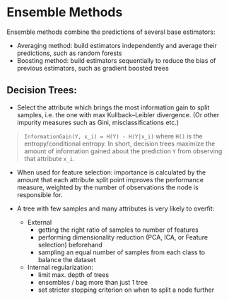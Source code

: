 Ensemble Methods
===

Ensemble methods combine the predictions of several base estimators:

* Averaging method: build estimators independently and average their predictions, such as random forests
* Boosting method: build estimators sequentially to reduce the bias of previous estimators, such as gradient boosted trees

Decision Trees:
---
* Select the attribute which brings the most information gain to split samples, i.e. the one with max Kullback–Leibler divergence. (Or other impurity measures such as Gini, misclassifications etc.)

> `InformationGain(Y, x_i) = H(Y) - H(Y|x_i)`
where `H()` is the entropy/conditional entropy. In short, decision trees maximize the amount of information gained about the prediction `Y` from observing that attribute `x_i`.

* When used for feature selection: 
importance is calculated by the amount that each attribute split point improves the performance measure, 
weighted by the number of observations the node is responsible for.

* A tree with few samples and many attributes is very likely to overfit:
    * External
        * getting the right ratio of samples to number of features
        * performing dimensionality reduction (PCA, ICA, or Feature selection) beforehand
        * sampling an equal number of samples from each class to balance the dataset 
    * Internal regularization:
        * limit max. depth of trees
        * ensembles / bag more than just 1 tree
        * set stricter stopping criterion on when to split a node further
  
